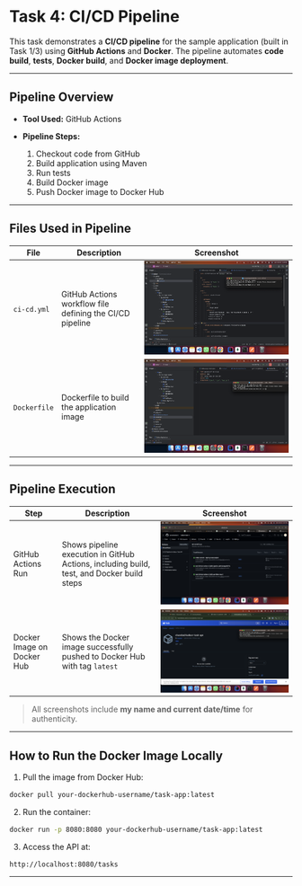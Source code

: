 
# Task 4: CI/CD Pipeline

This task demonstrates a **CI/CD pipeline** for the sample application (built in Task 1/3) using **GitHub Actions** and **Docker**. The pipeline automates **code build**, **tests**, **Docker build**, and **Docker image deployment**.

---

## **Pipeline Overview**

* **Tool Used:** GitHub Actions
* **Pipeline Steps:**

  1. Checkout code from GitHub
  2. Build application using Maven
  3. Run tests
  4. Build Docker image
  5. Push Docker image to Docker Hub

---

## **Files Used in Pipeline**

| **File**     | **Description**                                          | **Screenshot**                               |
| ------------ | -------------------------------------------------------- | -------------------------------------------- |
| `ci-cd.yml`  | GitHub Actions workflow file defining the CI/CD pipeline | ![CI-CD Workflow](https://github.com/purnachandu12/kaiburr-task-4/blob/main/ci-cd.png) |
| `Dockerfile` | Dockerfile to build the application image                | ![Dockerfile](https://github.com/purnachandu12/kaiburr-task-4/blob/main/Docker%20File.png)    |

---

## **Pipeline Execution**

| **Step**                   | **Description**                                                                           | **Screenshot**                                            |
| -------------------------- | ----------------------------------------------------------------------------------------- | --------------------------------------------------------- |
| GitHub Actions Run         | Shows pipeline execution in GitHub Actions, including build, test, and Docker build steps | ![GitHub Actions Run](https://github.com/purnachandu12/kaiburr-task-4/blob/main/git.png) |
| Docker Image on Docker Hub | Shows the Docker image successfully pushed to Docker Hub with tag `latest`                | ![Docker Hub Image](https://github.com/purnachandu12/kaiburr-task-4/blob/main/Docker%20image.png)      |

> All screenshots include **my name and current date/time** for authenticity.

---

## **How to Run the Docker Image Locally**

1. Pull the image from Docker Hub:

```bash
docker pull your-dockerhub-username/task-app:latest
```

2. Run the container:

```bash
docker run -p 8080:8080 your-dockerhub-username/task-app:latest
```

3. Access the API at:

```
http://localhost:8080/tasks
```

---


